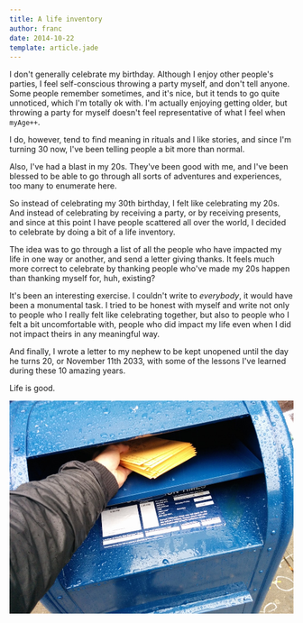 ```yaml
---
title: A life inventory
author: franc
date: 2014-10-22
template: article.jade
---
```


I don't generally celebrate my birthday. Although I enjoy other people's parties, I feel self-conscious throwing a party myself, and don't tell anyone. Some people remember sometimes, and it's nice, but it tends to go quite unnoticed, which I'm totally ok with. I'm actually enjoying getting older, but throwing a party for myself doesn't feel representative of what I feel when ```myAge++```.

I do, however, tend to find meaning in rituals and I like stories, and since I'm turning 30 now, I've been telling people a bit more than normal.

Also, I've had a blast in my 20s. They've been good with me, and I've been blessed to be able to go through all sorts of adventures and experiences, too many to enumerate here.

So instead of celebrating my 30th birthday, I felt like celebrating my 20s. And instead of celebrating by receiving a party, or by receiving presents, and since at this point I have people scattered all over the world, I decided to celebrate by doing a bit of a life inventory.

The idea was to go through a list of all the people who have impacted my life in one way or another, and send a letter giving thanks. It feels much more correct to celebrate by thanking people who've made my 20s happen than thanking myself for, huh, existing?

It's been an interesting exercise. I couldn't write to _everybody_, it would have been a monumental task. I tried to be honest with myself and write not only to people who I really felt like celebrating together, but also to people who I felt a bit uncomfortable with, people who did impact my life even when I did not impact theirs in any meaningful way. 

And finally, I wrote a letter to my nephew to be kept unopened until the day he turns 20, or November 11th 2033, with some of the lessons I've learned during these 10 amazing years.

Life is good.

![Letters!](letters.jpg)